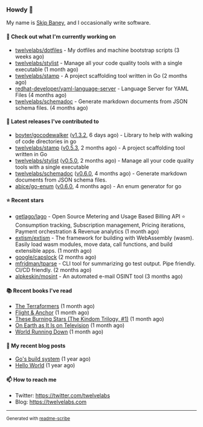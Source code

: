 ### Howdy 👋

My name is [Skip Baney](https://twelvelabs.com), and I occasionally write software.

#### 👷 Check out what I'm currently working on

- [twelvelabs/dotfiles](https://github.com/twelvelabs/dotfiles) - My dotfiles and machine bootstrap scripts  (3 weeks ago)
- [twelvelabs/stylist](https://github.com/twelvelabs/stylist) - Manage all your code quality tools with a single executable (1 month ago)
- [twelvelabs/stamp](https://github.com/twelvelabs/stamp) - A project scaffolding tool written in Go (2 months ago)
- [redhat-developer/yaml-language-server](https://github.com/redhat-developer/yaml-language-server) - Language Server for YAML Files (4 months ago)
- [twelvelabs/schemadoc](https://github.com/twelvelabs/schemadoc) - Generate markdown documents from JSON schema files. (4 months ago)

#### 🔭 Latest releases I've contributed to

- [boyter/gocodewalker](https://github.com/boyter/gocodewalker) ([v1.3.2](https://github.com/boyter/gocodewalker/releases/tag/v1.3.2), 6 days ago) - Library to help with walking of code directories in go
- [twelvelabs/stamp](https://github.com/twelvelabs/stamp) ([v0.5.3](https://github.com/twelvelabs/stamp/releases/tag/v0.5.3), 2 months ago) - A project scaffolding tool written in Go
- [twelvelabs/stylist](https://github.com/twelvelabs/stylist) ([v0.5.0](https://github.com/twelvelabs/stylist/releases/tag/v0.5.0), 2 months ago) - Manage all your code quality tools with a single executable
- [twelvelabs/schemadoc](https://github.com/twelvelabs/schemadoc) ([v0.6.0](https://github.com/twelvelabs/schemadoc/releases/tag/v0.6.0), 4 months ago) - Generate markdown documents from JSON schema files.
- [abice/go-enum](https://github.com/abice/go-enum) ([v0.6.0](https://github.com/abice/go-enum/releases/tag/v0.6.0), 4 months ago) - An enum generator for go

#### ⭐ Recent stars

- [getlago/lago](https://github.com/getlago/lago) - Open Source Metering and Usage Based Billing API ⭐️ Consumption tracking, Subscription management, Pricing iterations, Payment orchestration &amp; Revenue analytics (1 month ago)
- [extism/extism](https://github.com/extism/extism) - The framework for building with WebAssembly (wasm). Easily load wasm modules, move data, call functions, and build extensible apps. (1 month ago)
- [google/capslock](https://github.com/google/capslock) (2 months ago)
- [mfridman/tparse](https://github.com/mfridman/tparse) - CLI tool for summarizing go test output. Pipe friendly. CI/CD friendly. (2 months ago)
- [alpkeskin/mosint](https://github.com/alpkeskin/mosint) - An automated e-mail OSINT tool (3 months ago)

#### 📚 Recent books I've read

- [The Terraformers](https://www.goodreads.com/review/show/5818779700?utm_medium=api&amp;utm_source=rss) (1 month ago)
- [Flight &amp; Anchor](https://www.goodreads.com/review/show/6371038308?utm_medium=api&amp;utm_source=rss) (1 month ago)
- [These Burning Stars (The Kindom Trilogy, #1)](https://www.goodreads.com/review/show/6141288905?utm_medium=api&amp;utm_source=rss) (1 month ago)
- [On Earth as It Is on Television](https://www.goodreads.com/review/show/5308338220?utm_medium=api&amp;utm_source=rss) (1 month ago)
- [World Running Down](https://www.goodreads.com/review/show/5314703206?utm_medium=api&amp;utm_source=rss) (1 month ago)

#### 📜 My recent blog posts

- [Go&#39;s build system](https://twelvelabs.com/2023/01/02/go-build-system/) (1 year ago)
- [Hello World](https://twelvelabs.com/2022/11/20/hello-world/) (1 year ago)

#### 📫 How to reach me

- Twitter: <https://twitter.com/twelvelabs>
- Blog: <https://twelvelabs.com>

---

<sup>Generated with [readme-scribe](https://github.com/muesli/readme-scribe)</sup>
